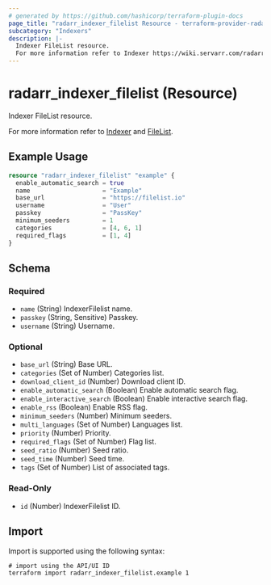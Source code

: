 ```yaml
---
# generated by https://github.com/hashicorp/terraform-plugin-docs
page_title: "radarr_indexer_filelist Resource - terraform-provider-radarr"
subcategory: "Indexers"
description: |-
  Indexer FileList resource.
  For more information refer to Indexer https://wiki.servarr.com/radarr/settings#indexers and FileList https://wiki.servarr.com/radarr/supported#filelist.
---
```


# radarr_indexer_filelist (Resource)

<!-- subcategory:Indexers -->Indexer FileList resource.
For more information refer to [Indexer](https://wiki.servarr.com/radarr/settings#indexers) and [FileList](https://wiki.servarr.com/radarr/supported#filelist).

## Example Usage

```terraform
resource "radarr_indexer_filelist" "example" {
  enable_automatic_search = true
  name                    = "Example"
  base_url                = "https://filelist.io"
  username                = "User"
  passkey                 = "PassKey"
  minimum_seeders         = 1
  categories              = [4, 6, 1]
  required_flags          = [1, 4]
}
```

<!-- schema generated by tfplugindocs -->
## Schema

### Required

- `name` (String) IndexerFilelist name.
- `passkey` (String, Sensitive) Passkey.
- `username` (String) Username.

### Optional

- `base_url` (String) Base URL.
- `categories` (Set of Number) Categories list.
- `download_client_id` (Number) Download client ID.
- `enable_automatic_search` (Boolean) Enable automatic search flag.
- `enable_interactive_search` (Boolean) Enable interactive search flag.
- `enable_rss` (Boolean) Enable RSS flag.
- `minimum_seeders` (Number) Minimum seeders.
- `multi_languages` (Set of Number) Languages list.
- `priority` (Number) Priority.
- `required_flags` (Set of Number) Flag list.
- `seed_ratio` (Number) Seed ratio.
- `seed_time` (Number) Seed time.
- `tags` (Set of Number) List of associated tags.

### Read-Only

- `id` (Number) IndexerFilelist ID.

## Import

Import is supported using the following syntax:

```shell
# import using the API/UI ID
terraform import radarr_indexer_filelist.example 1
```
